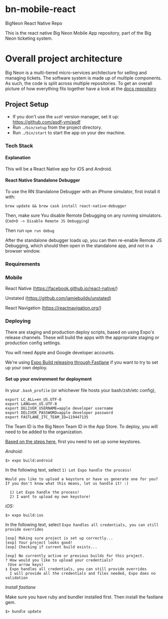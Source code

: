 # bn-mobile-react
BigNeon React Native Repo

This is the react native Big Neon Mobile App repository, part of the Big Neon ticketing system.

# Overall project architecture

Big Neon is a multi-tiered micro-services architecture for selling and managing tickets. The software system is made up
of multiple components. As such, the code is split across multiple repositories. To get an overall picture of how
everything fits together have a look at the [docs repository]( https://github.com/big-neon/docs.git)

## Project Setup

* If you don't use the `asdf` version manager, set it up: https://github.com/asdf-vm/asdf
* Run `./bin/setup` from the project directory.
* Run `./bin/start` to start the app on your dev machine.

### Tech Stack
#### Explanation
This will be a React Native app for iOS and Android.

#### React Native Standalone Debugger
To use the RN Standalone Debugger with an iPhone simulator, first install it with:

```
brew update && brew cask install react-native-debugger
```

Then, make sure You disable Remote Debugging on any running simulators.  (`Cmd+D -> Disable Remote JS Debugging`)

Then run `npm run debug`

After the standalone debugger loads up, you can then re-enable Remote JS Debugging, which should then open in the standalone app, and not in a browser window.

### Requirements

### Mobile
React Native (https://facebook.github.io/react-native/)

Unstated (https://github.com/jamiebuilds/unstated)

React Navigation (https://reactnavigation.org/)

### Deploying

There are staging and production deploy scripts, based on using Expo's release channels. These will build the apps with the appropriate staging or production config settings.

You will need Apple and Google developer accounts.

We're using [Expo Build releasing through Fastlane](https://blog.expo.io/automating-standalone-expo-app-builds-and-deployments-with-fastlane-exp-and-exptool-9b2f5ad0a2cd) if you want to try to set up your own deploy.

#### Set up your environment for deployment

In your `.bash_profile` (or whichever file hosts your bash/zsh/etc config),

```
export LC_ALL=en_US.UTF-8
export LANG=en_US.UTF-8
export DELIVER_USERNAME=apple developer username
export DELIVER_PASSWORD=apple developer password
export FASTLANE_ITC_TEAM_ID=119447135
```
The Team ID is the Big Neon Team ID in the App Store. To deploy, you will need to be added to the organization.

[Based on the steps here](https://docs.expo.io/versions/latest/guides/building-standalone-apps.html#3-start-the-build), first you need to set up some keystores.

*Android:*

```
$> expo build:android
```

In the following text, select `1) Let Expo handle the process!`
```
Would you like to upload a keystore or have us generate one for you?
If you don't know what this means, let us handle it! :)

  1) Let Expo handle the process!
  2) I want to upload my own keystore!
```

*iOS:*

```
$> expo build:ios
```

In the following text, select `Expo handles all credentials, you can still provide overrides`
```
[exp] Making sure project is set up correctly...
[exp] Your project looks good!
[exp] Checking if current build exists...

[exp] No currently active or previous builds for this project.
? How would you like to upload your credentials?
 (Use arrow keys)
❯ Expo handles all credentials, you can still provide overrides
  I will provide all the credentials and files needed, Expo does no validation
```

*Install fastlane*

Make sure you have ruby and bundler installed first. Then install the fastlane gem.

```
$> bundle update
```

